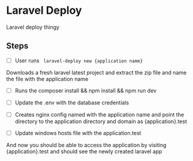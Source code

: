# Laravel Deploy

Laravel deploy thingy

## Steps

- [ ] User runs  ``` laravel-deploy new {application name}```

Downloads a fresh laravel latest project and extract the zip file and name the file with the application name

- [ ] Runs the composer install && npm install && npm run dev
- [ ] Update the .env with the database credentials
- [ ] Creates nginx config named with the application name and point the directory to the application directory and domain as {application}.test
- [ ] Update windows hosts file with the application.test


And now you should be able to access the application by visiting {application}.test and should see the newly created laravel app
